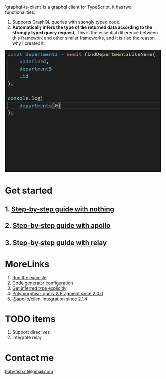 'graphql-ts-client' is a graphql client for TypeScript, it has two functionalities:

1. Supports GraphQL queries with strongly typed code.
2. **Automatically infers the type of the returned data according to the strongly typed query request**, This is the essential difference between this framework and other similar frameworks, and it is also the reason why I created it.


![ImageText](graphql-ts-client.gif)


# Get started

## 1. [Step-by-step guide with nothing](get-start-async.md)
## 2. [Step-by-step guide with apollo](get-start-apollo.md)
## 3. [Step-by-step guide with relay](get-start-relay.md)

# MoreLinks

1. [Run the example](example/README.md)
2. [Code generator configuration](codegen-properties.md)
3. [Get inferred type explicitly](model-type.md)
4. [Polymorphism query & Fragment since 2.0.0](2.0.0.md)
5. [@apollo/client integration since 2.1.4](/example/client/apollo-demo/README.md)

# TODO items

1. Support directives
2. Integrate relay

# Contact me
babyfish.ct@gmail.com
